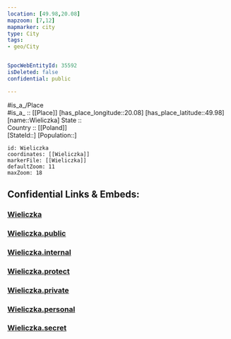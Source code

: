 ```yaml
---
location: [49.98,20.08] 
mapzoom: [7,12] 
mapmarker: city 
type: City
tags:
- geo/City


SpocWebEntityId: 35592
isDeleted: false
confidential: public

---
```

#is_a_/Place  
#is_a_ :: [[Place]] 
[has_place_longitude::20.08] 
[has_place_latitude::49.98] 
[name::Wieliczka] 
State ::  
Country :: [[Poland]]  
[StateId::] 
[Population::] 



```leaflet
id: Wieliczka
coordinates: [[Wieliczka]] 
markerFile: [[Wieliczka]] 
defaultZoom: 11 
maxZoom: 18
```


## Confidential Links & Embeds: 

### [Wieliczka](/_Standards/Earth/Continent/Europe/Europe~East/Poland/Provinces~Poland/Lesser_Poland/City/Wieliczka.md) 

### [Wieliczka.public](/_public/Earth/Continent/Europe/Europe~East/Poland/Provinces~Poland/Lesser_Poland/City/Wieliczka.public.md) 

### [Wieliczka.internal](/_internal/Earth/Continent/Europe/Europe~East/Poland/Provinces~Poland/Lesser_Poland/City/Wieliczka.internal.md) 

### [Wieliczka.protect](/_protect/Earth/Continent/Europe/Europe~East/Poland/Provinces~Poland/Lesser_Poland/City/Wieliczka.protect.md) 

### [Wieliczka.private](/_private/Earth/Continent/Europe/Europe~East/Poland/Provinces~Poland/Lesser_Poland/City/Wieliczka.private.md) 

### [Wieliczka.personal](/_personal/Earth/Continent/Europe/Europe~East/Poland/Provinces~Poland/Lesser_Poland/City/Wieliczka.personal.md) 

### [Wieliczka.secret](/_secret/Earth/Continent/Europe/Europe~East/Poland/Provinces~Poland/Lesser_Poland/City/Wieliczka.secret.md)

